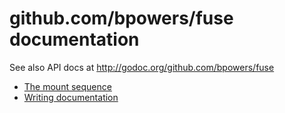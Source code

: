 # github.com/bpowers/fuse documentation

See also API docs at http://godoc.org/github.com/bpowers/fuse

- [The mount sequence](mount-sequence.md)
- [Writing documentation](writing-docs.md)
